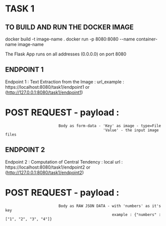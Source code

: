 # TASK 1 

## TO BUILD AND RUN THE DOCKER IMAGE
docker build -t image-name .
docker run -p 8080:8080 --name container-name image-name

The Flask App runs on all addresses (0.0.0.0) on port 8080


## ENDPOINT 1
Endpoint 1 : Text Extraction from the Image : 
    url_example : https://localhost:8080/task1/endpoint1 or (http://127.0.0.1:8080/task1/endpoint1)
# POST REQUEST - payload :
                            Body as form-data - 'Key' as image - type=File
                                                'Value' - the input image files


## ENDPOINT 2
Endpoint 2 : Computation of Central Tendency : 
    local url : https://localhost:8080/task1/endpoint2 or (http://127.0.0.1:8080/task1/endpoint2)
# POST REQUEST - payload :
                            Body as RAW JSON DATA - with 'numbers' as it's key
                                                    example : {"numbers" : ["1", "2", "3", "4"]}

